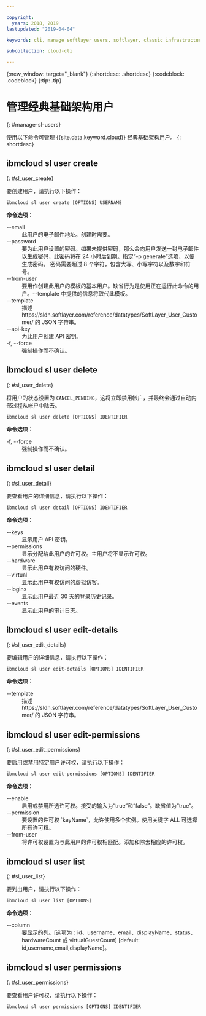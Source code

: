 ```yaml
---

copyright:
  years: 2018, 2019
lastupdated: "2019-04-04"

keywords: cli, manage softlayer users, softlayer, classic infrastructure, user management, ibmcloud sl user

subcollection: cloud-cli

---
```


{:new_window: target="_blank"}
{:shortdesc: .shortdesc}
{:codeblock: .codeblock}
{:tip: .tip}

# 管理经典基础架构用户
{: #manage-sl-users}

使用以下命令可管理 {{site.data.keyword.cloud}} 经典基础架构用户。
{: shortdesc}

## ibmcloud sl user create 
{: #sl_user_create} 

要创建用户，请执行以下操作：
```
ibmcloud sl user create [OPTIONS] USERNAME
```

<strong>命令选项</strong>：
<dl>
<dt>--email</dt>
<dd>此用户的电子邮件地址。创建时需要。</dd>
<dt>--password</dt>
<dd>要为此用户设置的密码。如果未提供密码，那么会向用户发送一封电子邮件以生成密码，此密码将在 24 小时后到期。指定“-p generate”选项，以便生成密码。 密码需要超过 8 个字符，包含大写、小写字符以及数字和符号。</dd>
<dt>--from-user</dt>
<dd>要用作创建此用户的模板的基本用户。缺省行为是使用正在运行此命令的用户。--template 中提供的信息将取代此模板。</dd>
<dt>--template</dt>
<dd>描述 https://sldn.softlayer.com/reference/datatypes/SoftLayer_User_Customer/ 的 JSON 字符串。</dd>
<dt>--api-key</dt>
<dd>为此用户创建 API 密钥。</dd>
<dt>-f, --force</dt>
<dd>强制操作而不确认。</dd>
</dl>


## ibmcloud sl user delete 
{: #sl_user_delete} 

将用户的状态设置为 `CANCEL_PENDING`，这将立即禁用帐户，并最终会通过自动内部过程从帐户中除去。
```
ibmcloud sl user delete [OPTIONS] IDENTIFIER
```

<strong>命令选项</strong>：
<dl>
<dt>-f, --force</dt>
<dd>强制操作而不确认。</dd>
</dl>

## ibmcloud sl user detail 
{: #sl_user_detail} 

要查看用户的详细信息，请执行以下操作：
```
ibmcloud sl user detail [OPTIONS] IDENTIFIER
```

<strong>命令选项</strong>：
<dl>
<dt>--keys</dt>
<dd>显示用户 API 密钥。</dd>
<dt>--permissions</dt>
<dd>显示分配给此用户的许可权。主用户将不显示许可权。</dd>
<dt>--hardware</dt>
<dd>显示此用户有权访问的硬件。</dd>
<dt>--virtual</dt>
<dd>显示此用户有权访问的虚拟访客。</dd>
<dt>--logins</dt>
<dd>显示此用户最近 30 天的登录历史记录。</dd>
<dt>--events</dt>
<dd>显示此用户的审计日志。</dd>
</dl>

## ibmcloud sl user edit-details 
{: #sl_user_edit_details} 

要编辑用户的详细信息，请执行以下操作：
```
ibmcloud sl user edit-details [OPTIONS] IDENTIFIER
```

<strong>命令选项</strong>：
<dl>
<dt>--template</dt>
<dd>描述 https://sldn.softlayer.com/reference/datatypes/SoftLayer_User_Customer/ 的 JSON 字符串。</dd>
</dl>

## ibmcloud sl user edit-permissions 
{: #sl_user_edit_permissions} 

要启用或禁用特定用户许可权，请执行以下操作：
```
ibmcloud sl user edit-permissions [OPTIONS] IDENTIFIER
```

<strong>命令选项</strong>：
<dl>
<dt>--enable</dt>
<dd>启用或禁用所选许可权。接受的输入为“true”和“false”。缺省值为“true”。</dd>
<dt>--permission</dt>
<dd>要设置的许可权 `keyName`，允许使用多个实例。使用关键字 ALL 可选择所有许可权。</dd>
<dt>--from-user</dt>
<dd>将许可权设置为与此用户的许可权相匹配。添加和除去相应的许可权。</dd>
</dl>

## ibmcloud sl user list 
{: #sl_user_list} 

要列出用户，请执行以下操作：
```
ibmcloud sl user list [OPTIONS]
```

<strong>命令选项</strong>：
<dl>
<dt>--column</dt>
<dd>要显示的列。[选项为：id、username、email、displayName、status、hardwareCount 或 virtualGuestCount]  [default: id,username,email,displayName]。</dd>
</dl>

## ibmcloud sl user permissions 
{: #sl_user_permissions} 

要查看用户许可权，请执行以下操作：
```
ibmcloud sl user permissions [OPTIONS] IDENTIFIER
```

